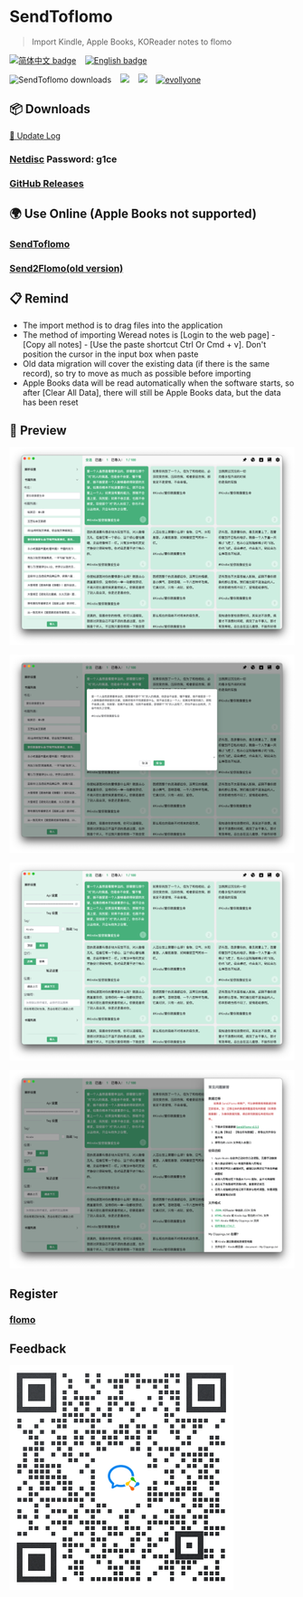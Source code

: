 # SendToflomo
> Import Kindle, Apple Books, KOReader notes to flomo

[![简体中文 badge](https://img.shields.io/badge/%E7%AE%80%E4%BD%93%E4%B8%AD%E6%96%87-Simplified%20Chinese-blue)](./README.md)
&nbsp;&nbsp;
[![English badge](https://img.shields.io/badge/%E8%8B%B1%E6%96%87-English-blue)](./README_en_US.md)

![SendToflomo downloads](https://img.shields.io/github/downloads/Tit1e/SendToflomo/total)
&nbsp;&nbsp;
![](https://img.shields.io/badge/license-GPL-green.svg)
&nbsp;&nbsp;
[![](https://img.shields.io/badge/即刻-@直走的螃蟹-FFE440.svg)](https://web.okjike.com/u/FFDB1E46-63DC-43BE-AA1A-36F3D9CD0017)
&nbsp;&nbsp;
[![evollyone](https://img.shields.io/twitter/follow/evollyone.svg?style=social)](https://twitter.com/evollyone)

## 📦 Downloads
[📝 Update Log](./UPDATE_LOG.md)

### [Netdisc](https://wwyh.lanzoue.com/b02e0ddbe) Password: g1ce
### [GitHub Releases](https://github.com/Tit1e/SendToflomo/releases)

## 🌍 Use Online (Apple Books not supported)
### [SendToflomo](https://tit1e.github.io/kindle2Flomo/)
### [Send2Flomo(old version)](https://tit1e.github.io/kindle2Flomo/old/)

## 📋 Remind
* The import method is to drag files into the application
* The method of importing Weread notes is [Login to the web page] - [Copy all notes] - [Use the paste shortcut Ctrl Or Cmd + v]. Don't position the cursor in the input box when paste
* Old data migration will cover the existing data (if there is the same record), so try to move as much as possible before importing
* Apple Books data will be read automatically when the software starts, so after [Clear All Data], there will still be Apple Books data, but the data has been reset


## 👀 Preview
![](./screenshot/1.png)

![](./screenshot/2.png)

![](./screenshot/3.png)

![](./screenshot/4.png)

## Register
### [flomo](https://flomoapp.com/register2/?MTAzNDE)


## Feedback
![](./screenshot/qrcode.png)

